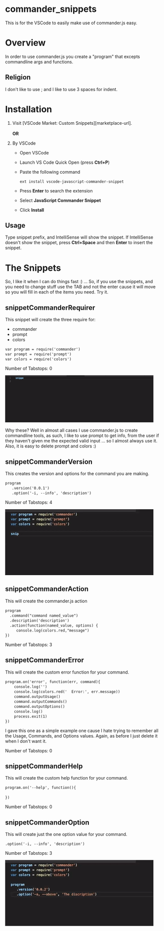 # commander_snippets
This is for the VSCode to easily make use of commander.js easy.

# Overview
In order to use commander.js you create a "program" that excepts commandline args and functions.

## Religion

I don't like to use ; and I like to use 3 spaces for indent.

# Installation
1. Visit [VSCode Market: Custom Snippets][marketplace-url].<br><br>**OR**

2. By VSCode
   * Open VSCode
   * Launch VS Code Quick Open (press **Ctrl+P**) 
   * Paste the following command

     ```
     ext install vscode-javascript-commander-snippet
     ```
   * Press **Enter** to search the extension
   * Select **JavaScript Commander Snippet** 
   * Click **Install**

## Usage

Type snippet prefix, and IntelliSense will show the snippet. If IntelliSense doesn't show the snippet, press **Ctrl+Space** and then **Enter** to insert the snippet.

# The Snippets

So, I like it when I can do things fast :) ... So, if you use the snippets, and you need to change stuff use the TAB and not the enter cause it will move so you will fill in each of the items you need. Try it.

## snippetCommanderRequirer
This snippet will create the three require for:
*  commander
*  prompt
*  colors

```
var program = require('commander')
var prompt = require('prompt')
var colors = require('colors')
```

Number of Tabstops: 0

![Custom Snippets: Single-line](images/CommanderRequirer.gif "Create Custom or User snippet with single line body")

Why these? Well in almost all cases I use commander.js to create commandline tools, as such, I like to use prompt to get info, from the user if they haven't given me the expected valid input ... so I almost always use it. Also, it is easy to delete prompt and colors :)

## snippetCommanderVersion
This creates the version and options for the command you are making.

```
program
   .version('0.0.1')
   .option('-i, --info', 'description')
```

Number of Tabstops: 4

![Custom Snippets: Single-line](images/CommanderVersion.gif "Create commander version snippet")

## snippetCommanderAction
This will create the commander.js action
```
program
  .command("command named_value")
  .description('description')
  .action(function(named_value, options) {
     console.log(colors.red,"message")
})
```

Number of Tabstops: 3

## snippetCommanderError
This will create the custom error function for your command.
```
program.on('error', function(err, command){
    console.log('')
    console.log(colors.red('  Error:', err.message))
    command.outputUsage()
    command.outputCommands()
    command.outputOptions()
    console.log()
    process.exit(1)
})
```
I gave this one as a simple example one cause I hate trying to remember all the Usage, Commands, and Options values. Again, as before I just delete it when I don't want it.

Number of Tabstops: 0

## snippetCommanderHelp
This will create the custom help function for your command.
```
program.on('--help', function(){

})
```

Number of Tabstops: 0

## snippetCommanderOption
This will create just the one option value for your command.
```
.option('-i, --info', 'description')
```

Number of Tabstops: 3

![Custom Snippets: Single-line](images/CommanderOption.gif "Create custom command option snippet. There are three tabstops.")
